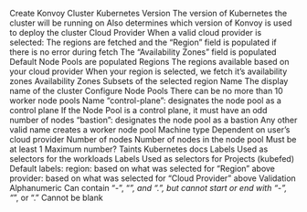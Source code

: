 Create Konvoy Cluster
Kubernetes Version
The version of Kubernetes the cluster will be running on
Also determines which version of Konvoy is used to deploy the cluster
Cloud Provider
When a valid cloud provider is selected:
The regions are fetched and the “Region” field is populated if there is no error during fetch
The “Availability Zones” field is populated
Default Node Pools are populated
Regions
The regions available based on your cloud provider
When your region is selected, we fetch it’s availability zones
Availability Zones
Subsets of the selected region
Name
The display name of the cluster
Configure Node Pools
There can be no more than 10 worker node pools
Name
“control-plane”: designates the node pool as a control plane
If the Node Pool is a control plane, it must have an odd number of nodes
“bastion”: designates the node pool as a bastion
Any other valid name creates a worker node pool
Machine type
Dependent on user’s cloud provider
Number of nodes
Number of nodes in the node pool
Must be at least 1
Maximum number?
Taints
Kubernetes docs
Labels
Used as selectors for the workloads
Labels
Used as selectors for Projects (kubefed)
Default labels:
region: based on what was selected for “Region” above
provider: based on what was selected for “Cloud Provider” above
Validation
Alphanumeric
Can contain “-”, “_”, and “.”, but cannot start or end with “-”, “_”, or “.”
Cannot be blank
